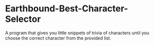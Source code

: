 # Earthbound-Best-Character-Selector
A program that gives you little snippets of trivia of characters until you choose the correct character from the provided list. 
